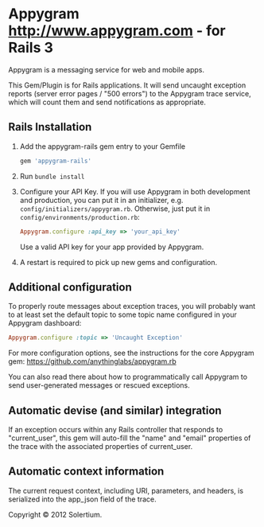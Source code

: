 # Appygram <http://www.appygram.com> - for Rails 3

Appygram is a messaging service for web and mobile apps.

This Gem/Plugin is for Rails applications. It will send uncaught
exception reports (server error pages / "500 errors") to the
Appygram trace service, which will count them and send notifications
as appropriate.

## Rails Installation

1.  Add the appygram-rails gem entry to your Gemfile
    
    ```ruby
    gem 'appygram-rails'
    ```
    
2.  Run <code>bundle install</code>

3.  Configure your API Key. If you will use Appygram in both development
    and production, you can put it in an initializer, e.g.
    <code>config/initializers/appygram.rb</code>. Otherwise, just put
    it in <code>config/environments/production.rb</code>:
    
    ```ruby
    Appygram.configure :api_key => 'your_api_key'
    ```
    
    Use a valid API key for your app provided by Appygram.

4.  A restart is required to pick up new gems and configuration.

## Additional configuration

To properly route messages about exception traces, you will probably
want to at least set the default topic to some topic name configured
in your Appygram dashboard:

```ruby
Appygram.configure :topic => 'Uncaught Exception'
```

For more configuration options, see the instructions for the core
Appygram gem: <https://github.com/anythinglabs/appygram.rb>

You can also read there about how to programmatically call Appygram
to send user-generated messages or rescued exceptions.

## Automatic devise (and similar) integration

If an exception occurs within any Rails controller that responds
to "current_user", this gem will auto-fill the "name" and "email"
properties of the trace with the associated properties of
current_user.

## Automatic context information

The current request context, including URI, parameters, and
headers, is serialized into the app_json field of the trace.

Copyright © 2012 Solertium.
